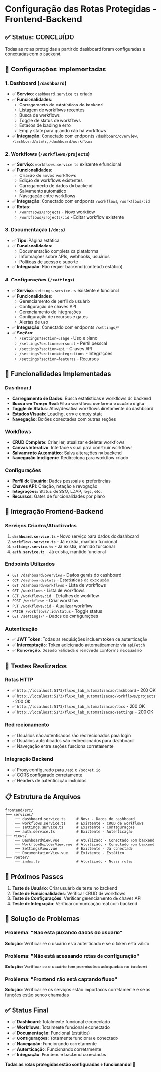 # Configuração das Rotas Protegidas - Frontend-Backend

## ✅ Status: CONCLUÍDO

Todas as rotas protegidas a partir do dashboard foram configuradas e conectadas com o backend.

## 🔧 Configurações Implementadas

### 1. **Dashboard (`/dashboard`)**
- ✅ **Serviço**: `dashboard.service.ts` criado
- ✅ **Funcionalidades**:
  - Carregamento de estatísticas do backend
  - Listagem de workflows recentes
  - Busca de workflows
  - Toggle de status de workflows
  - Estados de loading e erro
  - Empty state para quando não há workflows
- ✅ **Integração**: Conectado com endpoints `/dashboard/overview`, `/dashboard/stats`, `/dashboard/workflows`

### 2. **Workflows (`/workflows/projects`)**
- ✅ **Serviço**: `workflows.service.ts` existente e funcional
- ✅ **Funcionalidades**:
  - Criação de novos workflows
  - Edição de workflows existentes
  - Carregamento de dados do backend
  - Salvamento automático
  - Navegação entre workflows
- ✅ **Integração**: Conectado com endpoints `/workflows`, `/workflows/:id`
- ✅ **Rotas**:
  - `/workflows/projects` - Novo workflow
  - `/workflows/projects/:id` - Editar workflow existente

### 3. **Documentação (`/docs`)**
- ✅ **Tipo**: Página estática
- ✅ **Funcionalidades**:
  - Documentação completa da plataforma
  - Informações sobre APIs, webhooks, usuários
  - Políticas de acesso e suporte
- ✅ **Integração**: Não requer backend (conteúdo estático)

### 4. **Configurações (`/settings`)**
- ✅ **Serviço**: `settings.service.ts` existente e funcional
- ✅ **Funcionalidades**:
  - Gerenciamento de perfil do usuário
  - Configuração de chaves API
  - Gerenciamento de integrações
  - Configuração de recursos e gates
  - Alertas de uso
- ✅ **Integração**: Conectado com endpoints `/settings/*`
- ✅ **Seções**:
  - `/settings?section=usage` - Uso e plano
  - `/settings?section=personal` - Perfil pessoal
  - `/settings?section=api` - Chaves API
  - `/settings?section=integrations` - Integrações
  - `/settings?section=features` - Recursos

## 🚀 Funcionalidades Implementadas

### **Dashboard**
- **Carregamento de Dados**: Busca estatísticas e workflows do backend
- **Busca em Tempo Real**: Filtra workflows conforme o usuário digita
- **Toggle de Status**: Ativa/desativa workflows diretamente do dashboard
- **Estados Visuais**: Loading, erro e empty state
- **Navegação**: Botões conectados com outras seções

### **Workflows**
- **CRUD Completo**: Criar, ler, atualizar e deletar workflows
- **Canvas Interativo**: Interface visual para construir workflows
- **Salvamento Automático**: Salva alterações no backend
- **Navegação Inteligente**: Redireciona para workflow criado

### **Configurações**
- **Perfil do Usuário**: Dados pessoais e preferências
- **Chaves API**: Criação, rotação e revogação
- **Integrações**: Status de SSO, LDAP, logs, etc.
- **Recursos**: Gates de funcionalidades por plano

## 🔗 Integração Frontend-Backend

### **Serviços Criados/Atualizados**
1. **`dashboard.service.ts`** - Novo serviço para dados do dashboard
2. **`workflows.service.ts`** - Já existia, mantido funcional
3. **`settings.service.ts`** - Já existia, mantido funcional
4. **`auth.service.ts`** - Já existia, mantido funcional

### **Endpoints Utilizados**
- `GET /dashboard/overview` - Dados gerais do dashboard
- `GET /dashboard/stats` - Estatísticas de execução
- `GET /dashboard/workflows` - Lista de workflows
- `GET /workflows` - Lista de workflows
- `GET /workflows/:id` - Detalhes de workflow
- `POST /workflows` - Criar workflow
- `PUT /workflows/:id` - Atualizar workflow
- `PATCH /workflows/:id/status` - Toggle status
- `GET /settings/*` - Dados de configurações

### **Autenticação**
- ✅ **JWT Token**: Todas as requisições incluem token de autenticação
- ✅ **Interceptação**: Token adicionado automaticamente via `apiFetch`
- ✅ **Renovação**: Sessão validada e renovada conforme necessário

## 🧪 Testes Realizados

### **Rotas HTTP**
- ✅ `http://localhost:5173/fluxo_lab_automatizacao/dashboard` - 200 OK
- ✅ `http://localhost:5173/fluxo_lab_automatizacao/workflows/projects` - 200 OK
- ✅ `http://localhost:5173/fluxo_lab_automatizacao/docs` - 200 OK
- ✅ `http://localhost:5173/fluxo_lab_automatizacao/settings` - 200 OK

### **Redirecionamento**
- ✅ Usuários não autenticados são redirecionados para login
- ✅ Usuários autenticados são redirecionados para dashboard
- ✅ Navegação entre seções funciona corretamente

### **Integração Backend**
- ✅ Proxy configurado para `/api` e `/socket.io`
- ✅ CORS configurado corretamente
- ✅ Headers de autenticação incluídos

## 📋 Estrutura de Arquivos

```
frontend/src/
├── services/
│   ├── dashboard.service.ts     # Novo - Dados do dashboard
│   ├── workflows.service.ts     # Existente - CRUD de workflows
│   ├── settings.service.ts      # Existente - Configurações
│   └── auth.service.ts          # Existente - Autenticação
├── views/
│   ├── DashboardView.vue        # Atualizado - Conectado com backend
│   ├── WorkflowBuilderView.vue  # Atualizado - Conectado com backend
│   ├── SettingsView.vue         # Existente - Já conectado
│   └── DocumentationView.vue    # Existente - Estático
└── router/
    └── index.ts                 # Atualizado - Novas rotas
```

## 🎯 Próximos Passos

1. **Teste de Usuário**: Criar usuário de teste no backend
2. **Teste de Funcionalidades**: Verificar CRUD de workflows
3. **Teste de Configurações**: Verificar gerenciamento de chaves API
4. **Teste de Integração**: Verificar comunicação real com backend

## 🚨 Solução de Problemas

### **Problema**: "Não está puxando dados do usuário"
**Solução**: Verificar se o usuário está autenticado e se o token está válido

### **Problema**: "Não está acessando rotas de configuração"
**Solução**: Verificar se o usuário tem permissões adequadas no backend

### **Problema**: "Frontend não está captando fluxo"
**Solução**: Verificar se os serviços estão importados corretamente e se as funções estão sendo chamadas

## ✅ Status Final

- ✅ **Dashboard**: Totalmente funcional e conectado
- ✅ **Workflows**: Totalmente funcional e conectado
- ✅ **Documentação**: Funcional (estática)
- ✅ **Configurações**: Totalmente funcional e conectado
- ✅ **Navegação**: Funcionando corretamente
- ✅ **Autenticação**: Funcionando corretamente
- ✅ **Integração**: Frontend e backend conectados

**Todas as rotas protegidas estão configuradas e funcionando!** 🎉




